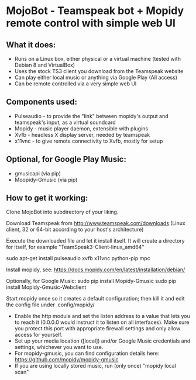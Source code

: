 # MojoBot - Teamspeak bot + Mopidy remote control with simple web UI #

## What it does:

* Runs on a Linux box, either physical or a virtual machine (tested with Debian 8 and VirtualBox)
* Uses the stock TS3 client you download from the Teamspeak website
* Can play either local music or anything via Google Play (All access)
* Can be remote controlled via a very simple web UI

## Components used:

* Pulseaudio - to provide the "link" between mopidy's output and teamspeak's input, as a virtual soundcard
* Mopidy - music player daemon, extensible with plugins
* Xvfb - headless X display server, needed by teamspeak
* x11vnc - to give remote connectivity to Xvfb, mostly for setup

## Optional, for Google Play Music:

* gmusicapi (via pip)
* Moopidy-Gmusic (via pip)

## How to get it working:

Clone MojoBot into subdirectory of your liking.

Download Teamspeak from http://www.teamspeak.com/downloads (Linux client, 32 or 64-bit according to your host's architecture)

Execute the downloaded file and let it install itself. It will create a directory for itself, for example "TeamSpeak3-Client-linux_amd64"

sudo apt-get install pulseaudio xvfb x11vnc python-pip mpc

Install mopidy, see: https://docs.mopidy.com/en/latest/installation/debian/

Optionally, for Google Music:
   sudo pip install Mopidy-Gmusic
   sudo pip install Mopidy-Gmusic-Webclient

Start mopidy once so it creates a default configuration; then kill it and edit the config file under .config/mopidy/

* Enable the http module and set the listen address to a value that lets you to reach it (0.0.0.0 would instruct it to listen on all interfaces). Make sure you protect this port with appropriate firewall settings and only allow access for yourself.
* Set up your media location ([local]) and/or Google Music credentials and settings, whichever you want to use.
* For mopidy-gmusic, you can find configuration details here: https://github.com/mopidy/mopidy-gmusic
* If you are using locally stored music, run (only once) "mopidy local scan"



